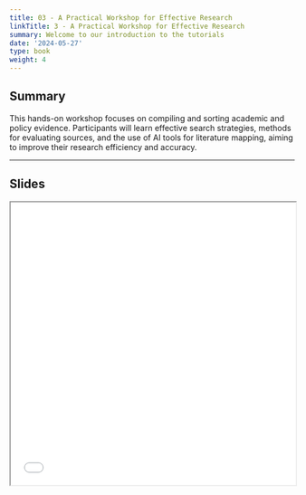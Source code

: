 ```yaml
---
title: 03 - A Practical Workshop for Effective Research
linkTitle: 3 - A Practical Workshop for Effective Research
summary: Welcome to our introduction to the tutorials
date: '2024-05-27'
type: book
weight: 4
---
```


## Summary

This hands-on workshop focuses on compiling and sorting academic and policy evidence. Participants will learn effective search strategies, methods for evaluating sources, and the use of AI tools for literature mapping, aiming to improve their research efficiency and accuracy.

---

## Slides

<iframe src="../xx.pdf#view=fit" width="100%" height="500px">
    </iframe>

<!--
## Courses in this program

{{< list_children >}}

{{< figure src="featured.jpg" >}}

{{< callout note >}}
The parameter $\mu$ is the mean or expectation of the distribution.
$\sigma$ is its standard deviation.
The variance of the distribution is $\sigma^{2}$.
{{< /callout >}}
-->
